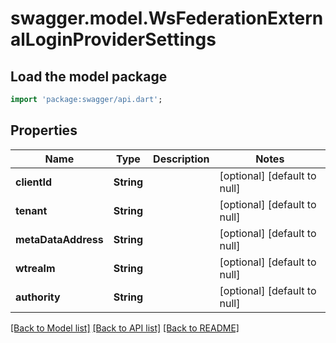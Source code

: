 # swagger.model.WsFederationExternalLoginProviderSettings

## Load the model package
```dart
import 'package:swagger/api.dart';
```

## Properties
Name | Type | Description | Notes
------------ | ------------- | ------------- | -------------
**clientId** | **String** |  | [optional] [default to null]
**tenant** | **String** |  | [optional] [default to null]
**metaDataAddress** | **String** |  | [optional] [default to null]
**wtrealm** | **String** |  | [optional] [default to null]
**authority** | **String** |  | [optional] [default to null]

[[Back to Model list]](../README.md#documentation-for-models) [[Back to API list]](../README.md#documentation-for-api-endpoints) [[Back to README]](../README.md)


